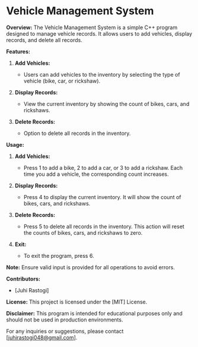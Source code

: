 # Vehicle Management System

**Overview:**
The Vehicle Management System is a simple C++ program designed to manage vehicle records. It allows users to add vehicles, display records, and delete all records.

**Features:**

1. **Add Vehicles:**
   - Users can add vehicles to the inventory by selecting the type of vehicle (bike, car, or rickshaw).

2. **Display Records:**
   - View the current inventory by showing the count of bikes, cars, and rickshaws.

3. **Delete Records:**
   - Option to delete all records in the inventory.

**Usage:**

1. **Add Vehicles:**
   - Press 1 to add a bike, 2 to add a car, or 3 to add a rickshaw. Each time you add a vehicle, the corresponding count increases.

2. **Display Records:**
   - Press 4 to display the current inventory. It will show the count of bikes, cars, and rickshaws.

3. **Delete Records:**
   - Press 5 to delete all records in the inventory. This action will reset the counts of bikes, cars, and rickshaws to zero.

4. **Exit:**
   - To exit the program, press 6.

**Note:**
Ensure valid input is provided for all operations to avoid errors. 

**Contributors:**
- [Juhi Rastogi]

**License:**
This project is licensed under the [MIT] License.

**Disclaimer:**
This program is intended for educational purposes only and should not be used in production environments.

For any inquiries or suggestions, please contact [juhirastogi048@gmail.com].
